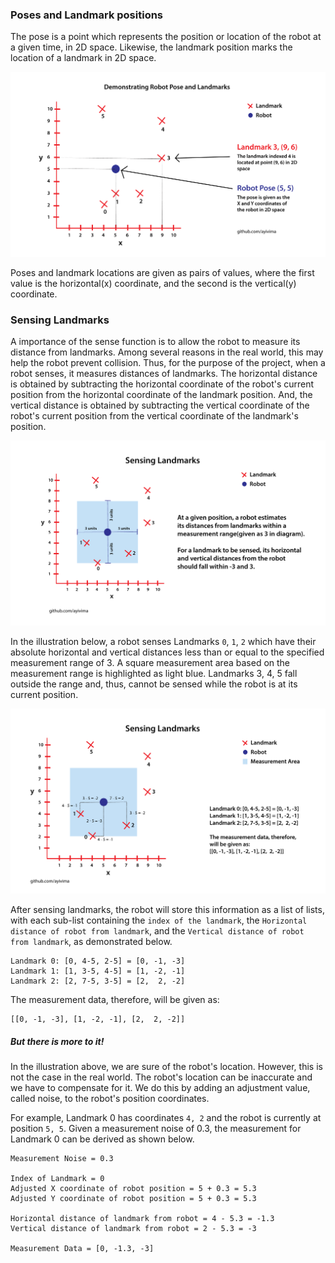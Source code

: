 ### Poses and Landmark positions

The pose is a point which represents the position or location of the robot at a given time, in 2D space. Likewise, the landmark position marks the location of a landmark in 2D space.

![](imgs/pose_lpos1.png)

Poses and landmark locations are given as pairs of values, where the first value is the horizontal(x) coordinate, and the second is the vertical(y) coordinate.


### Sensing Landmarks

A importance of the sense function is to allow the robot to measure its distance from landmarks. Among several reasons in the real world, this may help the robot prevent collision.
Thus, for the purpose of the project, when a robot senses, it measures distances of landmarks. The horizontal distance is obtained by subtracting the horizontal coordinate of the robot's current position from the horizontal coordinate of the landmark position. And, the vertical 
distance is obtained by subtracting the vertical coordinate of the robot's current position from the vertical coordinate of the landmark's position.

![](imgs/sense1.png)

In the illustration below, a robot senses Landmarks `0`, `1`, `2` which have their absolute horizontal and vertical distances less than or equal to the
specified measurement range of 3. A square measurement area based on the measurement range is highlighted as light blue. Landmarks 3, 4, 5 fall outside the range and, thus, cannot be sensed while the robot is at its current position.

![](imgs/sense2.png)

After sensing landmarks, the robot will store this information as a list of lists, with each
sub-list containing the `index of the landmark`, the `Horizontal distance of robot from landmark`, and 
the `Vertical distance of robot from landmark`, as demonstrated below.

```
Landmark 0: [0, 4-5, 2-5] = [0, -1, -3]
Landmark 1: [1, 3-5, 4-5] = [1, -2, -1]
Landmark 2: [2, 7-5, 3-5] = [2,  2, -2]
```

The measurement data, therefore, will be given as:
```
[[0, -1, -3], [1, -2, -1], [2,  2, -2]]
```

##### But there is more to it!

In the illustration above, we are sure of the robot's location. However, this is not the case in the real world. The robot's location can be inaccurate and we have to compensate for it.
We do this by adding an adjustment value, called noise, to the robot's position coordinates.

For example, Landmark 0 has coordinates `4, 2` and the robot is currently at position `5, 5`. Given a measurement noise of 0.3, the measurement for Landmark 0 can be derived as shown below.

```
Measurement Noise = 0.3

Index of Landmark = 0
Adjusted X coordinate of robot position = 5 + 0.3 = 5.3
Adjusted Y coordinate of robot position = 5 + 0.3 = 5.3

Horizontal distance of landmark from robot = 4 - 5.3 = -1.3
Vertical distance of landmark from robot = 2 - 5.3 = -3

Measurement Data = [0, -1.3, -3]
```



